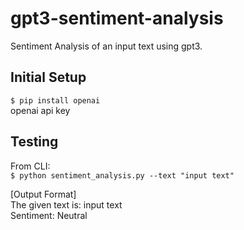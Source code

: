 # gpt3-sentiment-analysis

Sentiment Analysis of an input text using gpt3.

## Initial Setup 
`$ pip install openai` \
openai api key


## Testing
From CLI: \
`$ python sentiment_analysis.py --text "input text"`

[Output Format] \
The given text is: input text \
Sentiment:  Neutral
